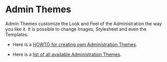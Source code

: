 # Admin Themes

Admin Themes customize the Look and Feel of the Administration the way you like it.
It is possible to change Images, Stylesheet and even the Templates.


*  Here is a [HOWTO for creating own Administration Themes](developer/admintheme).

*  Here is a [list of all available Administration Themes](extensions/admintheme).


